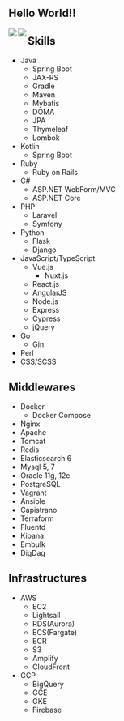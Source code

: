 ## Hello World!!
<a href="https://github.com/anuraghazra/github-readme-stats">
  <img align="left" src="https://github-readme-stats.vercel.app/api?username=inagacky&count_private=true&show_icons=true&theme=vue" />
</a>
<a href="https://github.com/anuraghazra/github-readme-stats">
  <img align="left" src="https://github-readme-stats.vercel.app/api/top-langs/?username=inagacky&theme=vue" />
</a>

<!--
**inagacky/inagacky** is a ✨ _special_ ✨ repository because its `README.md` (this file) appears on your GitHub profile.

Here are some ideas to get you started:

- 🔭 I’m currently working on ...
- 🌱 I’m currently learning ...
- 👯 I’m looking to collaborate on ...
- 🤔 I’m looking for help with ...
- 💬 Ask me about ...
- 📫 How to reach me: ...
- 😄 Pronouns: ...
- ⚡ Fun fact: ...
-->  



## Skills
- Java
  - Spring Boot
  - JAX-RS
  - Gradle
  - Maven
  - Mybatis
  - DOMA
  - JPA
  - Thymeleaf
  - Lombok
- Kotlin
  - Spring Boot
- Ruby
  - Ruby on Rails
- C#
  - ASP.NET WebForm/MVC
  - ASP.NET Core
- PHP
  - Laravel
  - Symfony
- Python
  - Flask
  - Django
- JavaScript/TypeScript
  - Vue.js
    - Nuxt.js
  - React.js
  - AngularJS
  - Node.js
  - Express
  - Cypress
  - jQuery
- Go
  - Gin
- Perl
- CSS/SCSS
## Middlewares
- Docker
  - Docker Compose
- Nginx
- Apache
- Tomcat
- Redis
- Elasticsearch 6
- Mysql 5, 7
- Oracle 11g, 12c
- PostgreSQL
- Vagrant
- Ansible
- Capistrano
- Terraform
- Fluentd
- Kibana
- Embulk
- DigDag

## Infrastructures
- AWS
  - EC2
  - Lightsail
  - RDS(Aurora)
  - ECS(Fargate)
  - ECR
  - S3
  - Amplify
  - CloudFront
- GCP
  - BigQuery
  - GCE
  - GKE
  - Firebase
